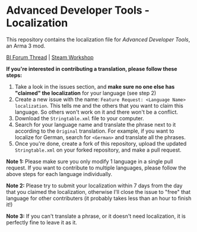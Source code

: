 # Advanced Developer Tools - Localization

This repository contains the localization file for *Advanced Developer Tools*, an Arma 3 mod. 

[BI Forum Thread](https://forums.bohemia.net/forums/topic/232513-advanced-developer-tools/) | [Steam Workshop](https://steamcommunity.com/sharedfiles/filedetails/?id=2369477168)


**If you're interested in contributing a translation, please follow these steps:**
 1. Take a look in the issues section, and **make sure no one else has "claimed" the localization** for your language (see step 2)
 2. Create a new issue with the name: `Feature Request: <Language Name> localization`. This tells me and the others that you want to claim this language. So others won't work on it and there won't be a conflict.
 3. Download the `Stringtable.xml` file to your computer.
 4. Search for your language name and translate the phrase next to it according to the `Original` translation. For example, if you want to localize for German, search for `<German>` and translate all the phrases.
 5. Once you're done, create a fork of this repository, upload the updated `Stringtable.xml` on your forked repository, and make a pull request.

**Note 1:** Please make sure you only modify 1 language in a single pull request. If you want to contribute to multiple languages, please follow the above steps for each language individually.

**Note 2:** Please try to submit your localization within 7 days from the day that you claimed the localization, otherwise I'll close the issue to "free" that language for other contributers (it probably takes less than an hour to finish it!)

**Note 3:** If you can't translate a phrase, or it doesn't need localization, it is perfectly fine to leave it as it.

